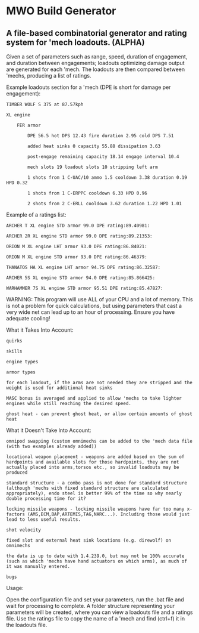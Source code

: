 # MWO Build Generator

## A file-based combinatorial generator and rating system for 'mech loadouts. (ALPHA)

Given a set of parameters such as range, speed, duration of engagement, and duration between engagements; loadouts optimizing damage output are generated for each 'mech. The loadouts are then compared between 'mechs, producing a list of ratings.

Example loadouts section for a 'mech (DPE is short for damage per engagement):

    TIMBER WOLF S 375 at 87.57kph

    XL engine

        FER armor

            DPE 56.5 hot DPS 12.43 fire duration 2.95 cold DPS 7.51

            added heat sinks 0 capacity 55.88 dissipation 3.63

            post-engage remaining capacity 18.14 engage interval 10.4

            mech slots 19 loadout slots 10 stripping left arm

            1 shots from 1 C-UAC/10 ammo 1.5 cooldown 3.38 duration 0.19 HPD 0.32

            1 shots from 1 C-ERPPC cooldown 6.33 HPD 0.96

            2 shots from 2 C-ERLL cooldown 3.62 duration 1.22 HPD 1.01


Example of a ratings list:

    ARCHER T XL engine STD armor 99.0 DPE rating:89.40981:

    ARCHER 2R XL engine STD armor 99.0 DPE rating:89.21353:

    ORION M XL engine LHT armor 93.0 DPE rating:86.84021:

    ORION M XL engine STD armor 93.0 DPE rating:86.46379:

    THANATOS HA XL engine LHT armor 94.75 DPE rating:86.32587:

    ARCHER 5S XL engine STD armor 94.0 DPE rating:85.866425:

    WARHAMMER 7S XL engine STD armor 95.51 DPE rating:85.47827:


WARNING: This program will use ALL of your CPU and a lot of memory. This is not a problem for quick calculations, but using parameters that cast a very wide net can lead up to an hour of processing. Ensure you have adequate cooling!


What it Takes Into Account:

    quirks

    skills

    engine types

    armor types

    for each loadout, if the arms are not needed they are stripped and the weight is used for additional heat sinks

    MASC bonus is averaged and applied to allow 'mechs to take lighter engines while still reaching the desired speed.
    
    ghost heat - can prevent ghost heat, or allow certain amounts of ghost heat


What it Doesn't Take Into Account:

    omnipod swapping (custom omnimechs can be added to the 'mech data file (with two examples already added))

    locational weapon placement - weapons are added based on the sum of hardpoints and available slots for those hardpoints, they are not actually placed into arms,torsos etc., so invalid loadouts may be produced

    standard structure - a combo pass is not done for standard structure (although 'mechs with fixed standard structure are calculated appropriately), endo steel is better 99% of the time so why nearly double processing time for it?

    locking missile weapons - locking missile weapons have far too many x-factors (AMS,ECM,BAP,ARTEMIS,TAG,NARC...). Including those would just lead to less useful results.

    shot velocity

    fixed slot and external heat sink locations (e.g. direwolf) on omnimechs

    the data is up to date with 1.4.239.0, but may not be 100% accurate (such as which 'mechs have hand actuators on which arms), as much of it was manually entered.

    bugs


Usage:

Open the configuration file and set your parameters, run the .bat file and wait for processing to complete. A folder structure representing your parameters will be created, where you can view a loadouts file and a ratings file. Use the ratings file to copy the name of a 'mech and find (ctrl+f) it in the loadouts file.
